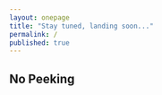 ```yaml
---
layout: onepage
title: "Stay tuned, landing soon..."
permalink: /
published: true
---
```


<h2 id="nopeeking">No Peeking</h2>
